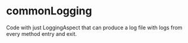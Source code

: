 # commonLogging
Code with just LoggingAspect that can produce a log file with logs from every method entry and exit.

